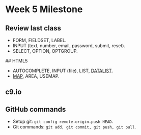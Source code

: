 Week 5 Milestone
==========

## Review last class

* FORM, FIELDSET, LABEL.
* INPUT (text, number, email, password, submit, reset).
* SELECT, OPTION, OPTGROUP.

## HTML5

* AUTOCOMPLETE, INPUT (file), LIST, [DATALIST](https://developer.mozilla.org/en-US/docs/Web/HTML/Element/datalist).
* [MAP](https://developer.mozilla.org/en-US/docs/Web/HTML/Element/map), AREA, USEMAP.

## c9.io

## GitHub commands

* Setup git: `git config remote.origin.push HEAD`.
* Git commands: `git add, git commit, git push, git pull`.